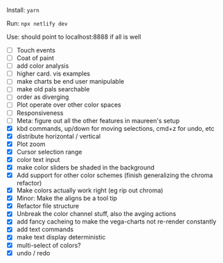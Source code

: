 Install: `yarn`

Run: `npx netlify dev`

Use: should point to localhost:8888 if all is well

- [ ] Touch events
- [ ] Coat of paint
- [ ] add color analysis
- [ ] higher card. vis examples
- [ ] make charts be end user manipulable
- [ ] make old pals searchable
- [ ] order as diverging
- [ ] Plot operate over other color spaces
- [ ] Responsiveness
- [ ] Meta: figure out all the other features in maureen's setup
- [x] kbd commands, up/down for moving selections, cmd+z for undo, etc
- [x] distribute horizontal / vertical
- [x] Plot zoom
- [x] Cursor selection range
- [x] color text input
- [x] make color sliders be shaded in the background
- [x] Add support for other color schemes (finish generalizing the chroma refactor)
- [x] Make colors actually work right (eg rip out chroma)
- [x] Minor: Make the aligns be a tool tip
- [x] Refactor file structure
- [x] Unbreak the color channel stuff, also the avging actions
- [x] add fancy cacheing to make the vega-charts not re-render constantly
- [x] add text commands
- [x] make text display deterministic
- [x] multi-select of colors?
- [x] undo / redo
